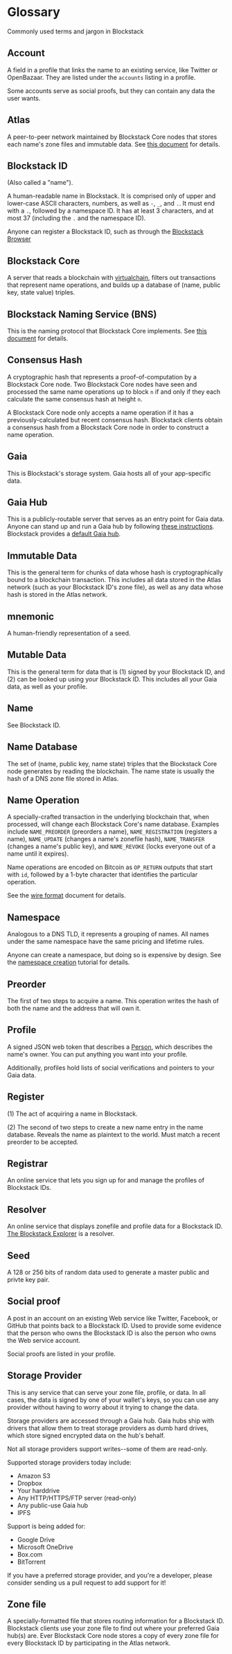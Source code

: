 # Glossary

Commonly used terms and jargon in Blockstack

## Account

A field in a profile that links the name to an existing service, like Twitter or OpenBazaar.  They are listed under the `accounts` listing in a profile.

Some accounts serve as social proofs, but they can contain any data the user wants.

## Atlas

A peer-to-peer network maintained by Blockstack Core nodes that stores each
name's zone files and immutable data.  See [this document](atlas_network.md) for
details.

## Blockstack ID

(Also called a "name").

A human-readable name in Blockstack.  It is comprised only of upper and lower-case ASCII characters, numbers, as well as `-`, `_`, and `.`.  It must end with a `.`, followed by a namespace ID.  It has at least 3 characters, and at most 37 (including the `.` and the namespace ID).

Anyone can register a Blockstack ID, such as through the [Blockstack Browser](https://github.com/blockstack/blockstack-browser)

## Blockstack Core

A server that reads a blockchain with [virtualchain](https://github.com/blockstack/blockstack-virtualchain), filters out transactions that represent name operations, and builds up a database of (name, public key, state value) triples.

## Blockstack Naming Service (BNS)

This is the naming protocol that Blockstack Core implements.  See [this
document](blockstack_naming_service.md) for details.

## Consensus Hash

A cryptographic hash that represents a proof-of-computation by a Blockstack Core node.  Two Blockstack Core nodes have seen and processed the same name operations up to block `n` if and only if they each calculate the same consensus hash at height `n`.

A Blockstack Core node only accepts a name operation if it has a previously-calculated but recent consensus hash.  Blockstack clients obtain a consensus hash from a Blockstack Core node in order to construct a name operation.

## Gaia

This is Blockstack's storage system.  Gaia hosts all of your app-specific data.

## Gaia Hub

This is a publicly-routable server that serves as an entry point for Gaia data.
Anyone can stand up and run a Gaia hub by following [these
instructions](https://github.com/blockstack/gaia).
Blockstack provides a [default Gaia hub](https://gaia.blockstack.org).

## Immutable Data

This is the general term for chunks of data whose hash is cryptographically
bound to a blockchain transaction.  This includes all data stored in the Atlas
network (such as your Blockstack ID's zone file),
as well as any data whose hash is stored in the Atlas network.

## mnemonic

A human-friendly representation of a seed.

## Mutable Data

This is the general term for data that is (1) signed by your Blockstack ID, and
(2) can be looked up using your Blockstack ID.  This includes all your Gaia
data, as well as your profile.

## Name

See Blockstack ID.

## Name Database

The set of (name, public key, name state) triples that the Blockstack Core node generates by reading the blockchain.  The name state is usually the hash of a DNS zone file stored in Atlas.

## Name Operation

A specially-crafted transaction in the underlying blockchain that, when processed, will change each Blockstack Core's name database.  Examples include `NAME_PREORDER` (preorders a name), `NAME_REGISTRATION` (registers a name), `NAME_UPDATE` (changes a name's zonefile hash), `NAME_TRANSFER` (changes a name's public key), and `NAME_REVOKE` (locks everyone out of a name until it expires).

Name operations are encoded on Bitcoin as `OP_RETURN` outputs that start with `id`, followed by a 1-byte character that identifies the particular operation.

See the [wire format](wire-format.md) document for details.

## Namespace

Analogous to a DNS TLD, it represents a grouping of names.  All names under the same namespace have the same pricing and lifetime rules.

Anyone can create a namespace, but doing so is expensive by design.  See the
[namespace creation](namespace_creation.md) tutorial for details.

## Preorder

The first of two steps to acquire a name.  This operation writes the hash of both the name and the address that will own it.

## Profile

A signed JSON web token that describes a [Person](https://schema.org/Person), which describes the name's owner.  You can put anything you want into your profile.

Additionally, profiles hold lists of social verifications and pointers to your Gaia data.

## Register

(1) The act of acquiring a name in Blockstack.

(2) The second of two steps to create a new name entry in the name database.  Reveals the name as plaintext to the world.  Must match a recent preorder to be accepted.

## Registrar

An online service that lets you sign up for and manage the profiles of Blockstack IDs.

## Resolver

An online service that displays zonefile and profile data for a Blockstack ID.  [The Blockstack Explorer](https://explorer.blockstack.org) is a resolver.

## Seed

A 128 or 256 bits of random data used to generate a master public and privte key pair.

## Social proof

A post in an account on an existing Web service like Twitter, Facebook, or GitHub that points back to a Blockstack ID.  Used to provide some evidence that the person who owns the Blockstack ID is also the person who owns the Web service account.

Social proofs are listed in your profile.

## Storage Provider

This is any service that can serve your zone file, profile, or data.  In all cases, the data is signed by one of your wallet's keys, so you can use any provider without having to worry about it trying to change the data.

Storage providers are accessed through a Gaia hub.  Gaia hubs ship with drivers
that allow them to treat storage providers as dumb hard drives, which store
signed encrypted data on the hub's behalf.

Not all storage providers support writes--some of them are read-only.

Supported storage providers today include:
* Amazon S3
* Dropbox
* Your harddrive
* Any HTTP/HTTPS/FTP server (read-only)
* Any public-use Gaia hub
* IPFS

Support is being added for:
* Google Drive
* Microsoft OneDrive
* Box.com
* BitTorrent

If you have a preferred storage provider, and you're a developer, please consider sending us a pull request to add support for it!

## Zone file

A specially-formatted file that stores routing information for a Blockstack ID.
Blockstack clients use your zone file to find out where your preferred Gaia
hub(s) are.  Ever Blockstack Core node stores a copy of every zone file for
every Blockstack ID by participating in the Atlas network.

